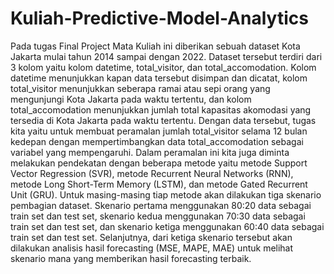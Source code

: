 # Kuliah-Predictive-Model-Analytics
Pada tugas Final Project Mata Kuliah ini diberikan sebuah dataset Kota Jakarta mulai tahun 2014 sampai dengan 2022. Dataset tersebut terdiri dari 3 kolom yaitu kolom datetime, total_visitor, dan total_accomodation. Kolom datetime menunjukkan kapan data tersebut disimpan dan dicatat, kolom total_visitor menunjukkan seberapa ramai atau sepi orang yang mengunjungi Kota Jakarta pada waktu tertentu, dan kolom total_accomodation menunjukkan jumlah total kapasitas akomodasi yang tersedia di Kota Jakarta pada waktu tertentu. Dengan data tersebut, tugas kita yaitu untuk membuat peramalan jumlah total_visitor selama 12 bulan kedepan dengan mempertimbangkan data total_accomodation sebagai variabel yang mempengaruhi. Dalam peramalan ini kita juga diminta melakukan pendekatan dengan beberapa metode yaitu metode Support Vector Regression (SVR), metode Recurrent Neural Networks (RNN), metode Long Short-Term Memory (LSTM), dan metode Gated Recurrent Unit (GRU). Untuk masing-masing tiap metode akan dilakukan tiga skenario pembagian dataset. Skenario pertama menggunakan 80:20 data sebagai train set dan test set, skenario kedua menggunakan 70:30 data sebagai train set dan test set, dan skenario ketiga menggunakan 60:40 data sebagai train set dan test set. Selanjutnya, dari ketiga skenario tersebut akan dilakukan analisis hasil forecasting (MSE, MAPE, MAE) untuk melihat skenario mana yang memberikan hasil forecasting terbaik.
